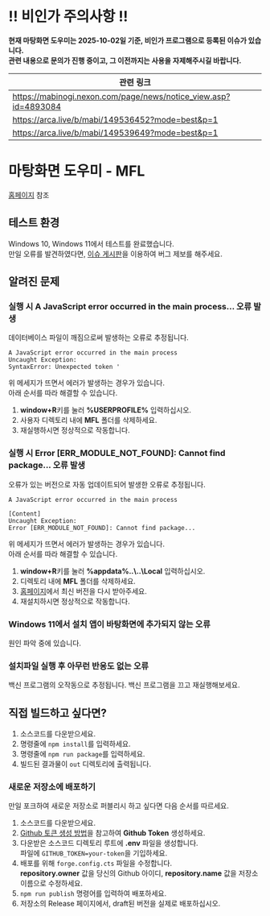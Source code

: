 # !! 비인가 주의사항 !!

**현재 마탕화면 도우미는 2025-10-02일 기준, 비인가 프로그램으로 등록된 이슈가 있습니다.  
관련 내용으로 문의가 진행 중이고, 그 이전까지는 사용을 자제해주시길 바랍니다.**

|관련 링크|
|---|
|https://mabinogi.nexon.com/page/news/notice_view.asp?id=4893084|
|https://arca.live/b/mabi/149536452?mode=best&p=1|
|https://arca.live/b/mabi/149539649?mode=best&p=1|


# 마탕화면 도우미 - MFL

[홈페이지](https://mfl.izure.org) 참조

## 테스트 환경

Windows 10, Windows 11에서 테스트를 완료했습니다.  
만일 오류를 발견하였다면, [이슈 게시판](https://github.com/izure1/mabinogi-foreground-limter/issues)을 이용하여 버그 제보를 해주세요.

## 알려진 문제

### 실행 시 **A JavaScript error occurred in the main process...** 오류 발생

데이터베이스 파일이 깨짐으로써 발생하는 오류로 추정됩니다.

```text
A JavaScript error occurred in the main process
Uncaught Exception:
SyntaxError: Unexpected token '
```

위 메세지가 뜨면서 에러가 발생하는 경우가 있습니다.  
아래 순서를 따라 해결할 수 있습니다.

1. **window+R**키를 눌러 **%USERPROFILE%** 입력하십시오.
1. 사용자 디렉토리 내에 **MFL** 폴더를 삭제하세요.
1. 재실행하시면 정상적으로 작동합니다.

### 실행 시 **Error [ERR_MODULE_NOT_FOUND]: Cannot find package...** 오류 발생

오류가 있는 버전으로 자동 업데이트되어 발생한 오류로 추정됩니다.

```text
A JavaScript error occurred in the main process

[Content]
Uncaught Exception:
Error [ERR_MODULE_NOT_FOUND]: Cannot find package...
```

위 메세지가 뜨면서 에러가 발생하는 경우가 있습니다.  
아래 순서를 따라 해결할 수 있습니다.

1. **window+R**키를 눌러 **%appdata%..\\..\\Local** 입력하십시오.
1. 디렉토리 내에 **MFL** 폴더를 삭제하세요.
1. [홈페이지](https://mfl.izure.org)에서 최신 버전을 다시 받아주세요.
1. 재설치하시면 정상적으로 작동합니다.

### Windows 11에서 설치 앱이 바탕화면에 추가되지 않는 오류

원인 파악 중에 있습니다.

### 설치파일 실행 후 아무런 반응도 없는 오류

백신 프로그램의 오작동으로 추정됩니다. 백신 프로그램을 끄고 재실행해보세요.

## 직접 빌드하고 싶다면?

1. 소스코드를 다운받으세요.
1. 명령줄에 `npm install`를 입력하세요.
1. 명령줄에 `npm run package`를 입력하세요.
1. 빌드된 결과물이 `out` 디렉토리에 출력됩니다.

### 새로운 저장소에 배포하기

만일 포크하여 새로운 저장소로 퍼블리시 하고 싶다면 다음 순서를 따르세요.

1. 소스코드를 다운받으세요.
1. [Github 토큰 생성 방법](https://www.electronjs.org/docs/latest/tutorial/tutorial-publishing-updating)을 참고하여 **Github Token** 생성하세요.
1. 다운받은 소스코드 디렉토리 루트에 **.env** 파일을 생성합니다.  
파일에 `GITHUB_TOKEN=your-token`을 기입하세요.  
1. 배포를 위해 `forge.config.cts` 파일을 수정합니다.  
**repository.owner** 값을 당신의 Github 아이디, **repository.name** 값을 저장소 이름으로 수정하세요.
1. `npm run publish` 명령어를 입력하여 배포하세요.
1. 저장소의 Release 페이지에서, draft된 버전을 실제로 배포하십시오.

